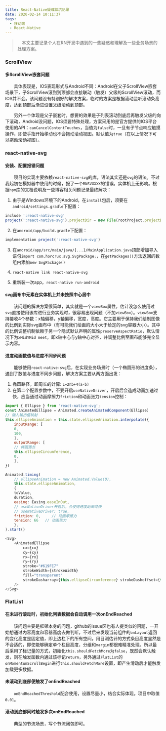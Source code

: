 ```yaml
---
title: React-Native疑难踩坑记录
date: 2020-02-14 10:11:37
tags:
  - 移动端
  - React-Native
---
```


> &emsp;本文主要记录个人在RN开发中遇到的一些疑惑和理解及一些业务场景的处理方案。

<escape><!-- more --></escape>

### ScrollView

#### 多ScrollView嵌套问题

&emsp;&emsp;具体表现是，IOS表现形式与Android不同：Android在父子ScrollView嵌套场景下，子ScrollView滚到到顶部会直接联动（触发）父级的ScrollView滚动，而IOS并不会。该问题没有特别好的解决方案，临时的方案是根据滚动监听滚动条高度，达到顶部后渐进设置父级滚动到顶部。

&emsp;&emsp;另外一个体现是父子嵌套时，想要的效果是子列表滚动到底后再触发父级的向下滚动，Android没问题，IOS须要特殊处理，方案采用的是官方提供的IOS平台使用的API：`canCancelContentTouches`，当值为`false`时，一旦有子节点响应触摸操作，即使手指开始移动也不会拖动滚动视图。默认值为`true`（在以上情况下可以拖动滚动视图）。

### react-native-svg

#### 安装、配置报错问题

&emsp;&emsp;项目的实现主要依赖`react-native-svg`的库，语法其实还是`svg`的语法。不过我起初在模拟器中使用的时候，报了一个`RNSVGXXX`的错误，实体机上无影响。根据`npm`库的文档说明及一些博客相关问题记录最终解决：

1. 由于是Windows环境下的Android，在`install`包后，须要在`android/settings.gradle`下配置：

```javascript
include ':react-native-svg'
project(':react-native-svg').projectDir = new File(rootProject.projectDir, '../node_modules/react-native-svg/android')
```

2. 在`android/app/build.gradle`下配置：

```javascript
implementation project(':react-native-svg')
```

3. 在`android/app/src/main/java/[...]/MainApplication.java`顶部增加导入语句`import com.horcrux.svg.SvgPackage;`，在`getPackages()`方法返回的数组内添加`new SvgPackage()`

4. `react-native link react-native-svg`

5. 重新装一次app，`react-native run-android`

#### svg画布中元素在实体机上并未按照中心居中

&emsp;&emsp;该问题的解决方案很简单，其实就是一个`viewBox`属性，估计没怎么使用过`svg`直接使用该库进行业务实现时，很容易出现问题（不加`viewBox`）。`viewBox`支持接收4个参数：x轴偏移，y轴偏移，宽度，高度。它主要用于保持我们绘制图像的比例到实际svg画布中（有可能我们绘画的大小大于给定的svg容器大小）。其中的比例调整机制依赖于另一个隐式默认声明的属性`preserveAspectRatio`，默认情况下为`xMidYMid meet`，即x轴中心与y轴中心对齐，并调整比例至画布能够完全显示内容。

#### 进度动画数值与进度不同步问题

&emsp;&emsp;能够使用`react-native-svg`后，在实现业务场景时（一个椭圆形的进度条），遇到了数值与进度不同步问题，解决方案主要从两方面出发：

1. 椭圆路径，即周长的计算: `L=2πb+4(a-b) `
2. 在第二个配置参数中，不要开启`useNativeDriver`，开启后会造成动画加速过快，应当通过动画摩擦力`friction`和动画张力`tension`控制：

```javascript
import { Ellipse } from 'react-native-svg';
const AnimatedEllipse = Animated.createAnimatedComponent(Ellipse)
// 输入输出值映射
this.ellipseAnimation = this.state.ellipseAnimation.interpolate({
    inputRange: [
    0,
    100,
    ],
    outputRange: [
    // 椭圆周长
    this.ellipseCircumference,
    0,
    ],
})

Animated.timing(
    // ellipseAnimation = new Animated.Value(0),
    this.state.ellipseAnimation,
    {
    toValue,
    duration,
    easing: Easing.easeInOut,
    // useNativeDriver开启后，会使得进度动画过快
    // useNativeDriver: true,
    friction: 0,     // 动画摩擦力
    tension: 66   // 动画张力
    },
).start()

<Svg>
    <AnimatedEllipse
        cx={cx}
        cy={cy}
        rx={rx}
        ry={ry}
        stroke="#619FE7"
        strokeWidth={strokeWidth}
        fill="transparent"
        strokeDasharray={this.ellipseCircumference} strokeDashoffset={this.ellipseAnimation}
    />
</Svg>
```

### FlatList

#### 在未进行滚动时，初始化列表数据会自动调用一次onEndReached

&emsp;&emsp;该问题主要是框架本身的问题，github的issue区也有人提类似的问题，一开始想通过内容高度和容器高度去做判断，不过后来发现当前组件的`onLayout`返回的变化高度是固定值，即上边栏下的所有空间，用目测估计的方式条目高度显然是不合适的，即使能够确定单个栏目高度，分组和`margin`都很难精准处理。所以最后采用了标记量的方式，初始化`this.shouldFetchMore`为`false`，既然会默认触发，则在触发函数内通过该标记`return`，另外通过`FlatList`的`onMomentumScrollBegin`进行`this.shouldFetchMore`设置，即产生滑动后才能触发加载更多数据。

#### 未滚动到底部便触发了onEndReached

&emsp;&emsp;`onEndReachedThreshold`配合使用，设置尽量小，结合实际体现，项目中取值`0.01`。

#### 滚动到底部同时触发多次onEndReached

&emsp;&emsp;典型的节流场景，写个节流闭包即可。